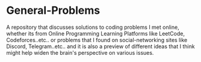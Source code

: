 # General-Problems
A repository that discusses solutions to coding problems I met online, whether its from Online Programming Learning Platforms like LeetCode, Codeforces..etc.. or problems that I found on social-networking sites like Discord, Telegram..etc.. and it is also a preview of different ideas that I think might help widen the brain's perspective on various issues.
